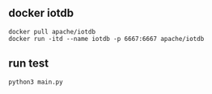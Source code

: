 ## docker iotdb

```shell
docker pull apache/iotdb
docker run -itd --name iotdb -p 6667:6667 apache/iotdb
```

## run test

```shell
python3 main.py
```

